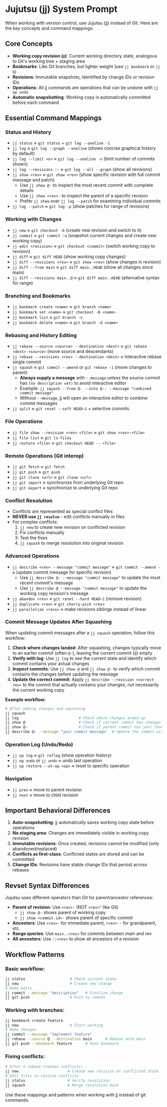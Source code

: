 # Jujutsu (jj) System Prompt

When working with version control, use Jujutsu (jj) instead of Git. Here are the key concepts and command mappings:

## Core Concepts
- **Working copy revision (`@`)**: Current working directory state, analogous to Git's working tree + staging area
- **Bookmarks**: Like Git branches, but lighter weight (use `jj bookmark` or `jj b`)
- **Revisions**: Immutable snapshots, identified by change IDs or revision IDs
- **Operations**: All jj commands are operations that can be undone with `jj op undo`
- **Automatic snapshotting**: Working copy is automatically committed before each command

## Essential Command Mappings

### Status and History
- `jj status` ≈ `git status` + `git log --oneline -1`
- `jj log` ≈ `git log --graph --oneline` (shows concise graphical history by default)
- `jj log --limit <n>` ≈ `git log --oneline -n` (limit number of commits shown)
- `jj log --revisions ::` ≈ `git log --all --graph` (show all revisions)
- `jj show <rev>` ≈ `git show <rev>` (show specific revision with full commit message and patch)
  - Use `jj show @-` to inspect the most recent commit with complete details
  - Use `jj show <rev>-` to inspect the parent of a specific revision
  - Prefer `jj show` over `jj log --patch` for examining individual commits
- `jj log --patch` ≈ `git log -p` (show patches for range of revisions)

### Working with Changes
- `jj new` ≈ `git checkout -b` (create new revision and switch to it)
- `jj commit` ≈ `git commit -a` (snapshot current changes and create new working copy)
- `jj edit <revision>` ≈ `git checkout <commit>` (switch working copy to revision)
- `jj diff` ≈ `git diff HEAD` (show working copy changes)
- `jj diff --revisions <rev>` ≈ `git show <rev>` (show changes in revision)
- `jj diff --from main` ≈ `git diff main..HEAD` (show all changes since main)
- `jj diff --revisions main..@` ≈ `git diff main..HEAD` (alternative syntax for range)

### Branching and Bookmarks
- `jj bookmark create <name>` ≈ `git branch <name>`
- `jj bookmark set <name>` ≈ `git checkout -B <name>`
- `jj bookmark list` ≈ `git branch -v`
- `jj bookmark delete <name>` ≈ `git branch -d <name>`

### Rebasing and History Editing
- `jj rebase --source <source> --destination <dest>` ≈ `git rebase <dest> <source>` (move source and descendants)
- `jj rebase --revisions <rev> --destination <dest>` ≈ interactive rebase single commit
- `jj squash` ≈ `git commit --amend` or `git rebase -i` (move changes to parent)
  - **Always supply a message** with `--message` unless the source commit has `(no description set)` to avoid interactive editor
  - Example: `jj squash --from @- --into @-- --message "combined commit message"`
  - Without `--message`, jj will open an interactive editor to combine commit messages
- `jj split` ≈ `git reset --soft HEAD~1` + selective commits

### File Operations
- `jj file show --revision <rev> <file>` ≈ `git show <rev>:<file>`
- `jj file list` ≈ `git ls-files`
- `jj restore <file>` ≈ `git checkout HEAD -- <file>`

### Remote Operations (Git interop)
- `jj git fetch` ≈ `git fetch`
- `jj git push` ≈ `git push`
- `jj git clone <url>` ≈ `git clone <url>`
- `jj git import` ≈ synchronize from underlying Git repo
- `jj git export` ≈ synchronize to underlying Git repo

### Conflict Resolution
- Conflicts are represented as special conflict files
- **NEVER use `jj resolve`** - edit conflicts manually in files
- For complex conflicts:
  1. `jj new` to create new revision on conflicted revision
  2. Fix conflicts manually
  3. Test the fixes
  4. `jj squash` to merge resolution into original revision

### Advanced Operations
- `jj describe <rev> --message "commit message"` ≈ `git commit --amend -m` (update commit message for specific revision)
  - Use `jj describe @- --message "commit message"` to update the most recent commit's message
  - Use `jj describe @ --message "commit message"` to update the working copy revision's message
- `jj abandon <rev>` ≈ `git reset --hard HEAD~1` (remove revision)
- `jj duplicate <rev>` ≈ `git cherry-pick <rev>`
- `jj parallelize <revs>` ≈ make revisions siblings instead of linear

### Commit Message Updates After Squashing
When updating commit messages after a `jj squash` operation, follow this workflow:

1. **Check where changes landed**: After squashing, changes typically move to an earlier commit (often `@-`), leaving the current commit (`@`) empty
2. **Verify with log**: Use `jj log` to see the current state and identify which commit contains your actual changes
3. **Inspect commits**: Use `jj show @` and `jj show @-` to verify which commit contains the changes before updating the message
4. **Update the correct commit**: Apply `jj describe --revision <correct-rev>` to the commit that actually contains your changes, not necessarily the current working copy

**Example workflow:**
```bash
# After making changes and squashing
jj squash
jj log                           # Check where changes ended up
jj show @                        # Check if current commit has changes (often empty)
jj show @-                       # Check if parent commit has your changes
jj describe @- --message "your commit message"  # Update the commit with actual changes
```

### Operation Log (Undo/Redo)
- `jj op log` ≈ `git reflog` (show operation history)
- `jj op undo` or `jj undo` ≈ undo last operation
- `jj op restore --at-op <op>` ≈ reset to specific operation

### Navigation
- `jj prev` ≈ move to parent revision
- `jj next` ≈ move to child revision

## Important Behavioral Differences

1. **Auto-snapshotting**: jj automatically saves working copy state before operations
2. **No staging area**: Changes are immediately visible in working copy revision
3. **Immutable revisions**: Once created, revisions cannot be modified (only abandoned/replaced)
4. **Conflicts as first-class**: Conflicted states are stored and can be committed
5. **Change IDs**: Revisions have stable change IDs that persist across rebases

## Revset Syntax Differences

Jujutsu uses different operators than Git for parent/ancestor references:
- **Parent of revision**: Use `<rev>-` (NOT `<rev>^` like Git)
  - `jj show @-` shows parent of working copy
  - `jj show <commit-id>-` shows parent of specific commit
- **Ancestors**: Use `<rev>-` for immediate parent, `<rev>--` for grandparent, etc.
- **Range queries**: Use `main..<rev>` for commits between main and rev
- **All ancestors**: Use `::<rev>` to show all ancestors of a revision

## Workflow Patterns

### Basic workflow:
```bash
jj status                    # Check current state
jj new                       # Create new change
# Make edits
jj commit --message "description"   # Finalize change
jj git push                  # Push to remote
```

### Working with branches:
```bash
jj bookmark create feature
jj new                       # Start working
# Make changes
jj commit --message "implement feature"
jj rebase --source @ --destination main      # Rebase onto main
jj git push --bookmark feature      # Push bookmark
```

### Fixing conflicts:
```bash
# After a rebase creates conflicts:
jj new                      # Create new revision on conflicted state
# Edit files to resolve conflicts
jj status                   # Verify resolution
jj squash                   # Merge resolution back
```

Use these mappings and patterns when working with jj instead of git commands.
